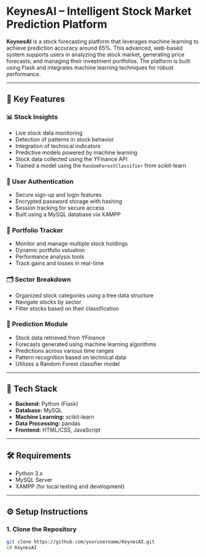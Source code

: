 # KeynesAI – Intelligent Stock Market Prediction Platform

**KeynesAI** is a stock forecasting platform that leverages machine learning to achieve prediction accuracy around 65%. This advanced, web-based system supports users in analyzing the stock market, generating price forecasts, and managing their investment portfolios. The platform is built using Flask and integrates machine learning techniques for robust performance.

---

## 🔑 Key Features

### 📊 Stock Insights
- Live stock data monitoring  
- Detection of patterns in stock behavior  
- Integration of technical indicators  
- Predictive models powered by machine learning  
- Stock data collected using the YFinance API  
- Trained a model using the `RandomForestClassifier` from scikit-learn

### 🔐 User Authentication
- Secure sign-up and login features  
- Encrypted password storage with hashing  
- Session tracking for secure access  
- Built using a MySQL database via XAMPP

### 💼 Portfolio Tracker
- Monitor and manage multiple stock holdings  
- Dynamic portfolio valuation  
- Performance analysis tools  
- Track gains and losses in real-time  

### 🗂️ Sector Breakdown
- Organized stock categories using a tree data structure  
- Navigate stocks by sector  
- Filter stocks based on their classification  

### 🧠 Prediction Module
- Stock data retrieved from YFinance  
- Forecasts generated using machine learning algorithms  
- Predictions across various time ranges  
- Pattern recognition based on technical data  
- Utilizes a Random Forest classifier model  

---

## 🧰 Tech Stack
- **Backend:** Python (Flask)  
- **Database:** MySQL  
- **Machine Learning:** scikit-learn  
- **Data Processing:** pandas  
- **Frontend:** HTML/CSS, JavaScript  

---

## 🛠 Requirements
- Python 3.x  
- MySQL Server  
- XAMPP (for local testing and development)

---

## ⚙️ Setup Instructions

### 1. Clone the Repository
```bash
git clone https://github.com/yourusername/KeynesAI.git
cd KeynesAI
